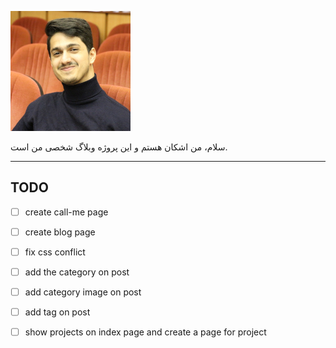 ![avatar](https://github.com/ashkanfekridev/ashkanfekri.ir/raw/master/src/images/avatar-192_192.png)


سلام، من اشکان هستم و این پروژه وبلاگ شخصی من است.


----
TODO
----

- [ ] create call-me page
- [ ] create blog page
- [ ] fix css conflict
- [ ] add the category on post
- [ ] add category image on post
- [ ] add tag on post
- [ ] show projects on index page and create a page for project


